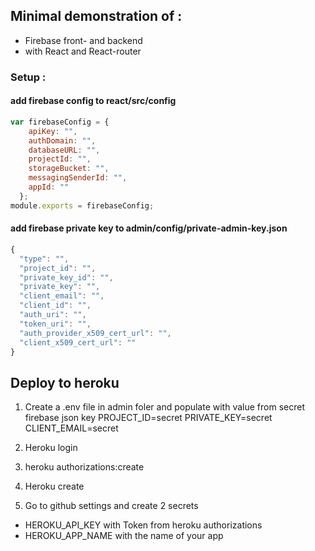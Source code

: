 ## Minimal demonstration of :
- Firebase front- and backend 
- with React and React-router

### Setup :

#### add firebase config to react/src/config
```js
var firebaseConfig = {
    apiKey: "",
    authDomain: "",
    databaseURL: "",
    projectId: "",
    storageBucket: "",
    messagingSenderId: "",
    appId: ""
  };
module.exports = firebaseConfig;
```

#### add firebase private key to admin/config/private-admin-key.json
```js
{
  "type": "",
  "project_id": "",
  "private_key_id": "",
  "private_key": "",
  "client_email": "",
  "client_id": "",
  "auth_uri": "",
  "token_uri": "",
  "auth_provider_x509_cert_url": "",
  "client_x509_cert_url": ""
}
```

## Deploy to heroku

1. Create a .env file in admin foler and populate with value from secret firebase json key
PROJECT_ID=secret
PRIVATE_KEY=secret
CLIENT_EMAIL=secret

2. Heroku login
3. heroku authorizations:create
4. Heroku create <my-new-app-name>
5. Go to github settings and create 2 secrets
  - HEROKU_API_KEY with Token from heroku authorizations
  - HEROKU_APP_NAME with the name of your app
 

